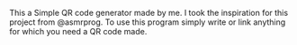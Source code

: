 This a Simple QR code generator made by me. I took the inspiration for this project from @asmrprog.
To use this program simply write or link anything for which you need a QR code made.
